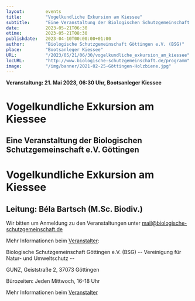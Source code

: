 ```yaml
---
layout:        events
title:         "Vogelkundliche Exkursion am Kiessee"
subtitle:      "Eine Veranstaltung der Biologischen Schutzgemeinschaft e.V. Göttingen"
date:          2023-05-21T06:30
etime:         2023-05-21T08:30
publishdate:   2023-04-10T00:00:00+01:00
author:        "Biologische Schutzgemeinschaft Göttingen e.V. (BSG)"
place:         "Bootsanleger Kiessee"
URL:           "/2023/05/21/06/30/vogelkundliche_exkursion_am_kiessee"
locURL:        "http://www.biologische-schutzgemeinschaft.de/programm"
image:         "/img/banner/2021-02-25-Göttingen-Holzbiene.jpg"
---
```


**Veranstaltung: 21. Mai 2023, 06:30 Uhr, Bootsanleger Kiessee**

Vogelkundliche Exkursion am Kiessee
===========

Eine Veranstaltung der Biologischen Schutzgemeinschaft e.V. Göttingen
-----------
Vogelkundliche Exkursion am Kiessee
=============

Leitung: Béla Bartsch (M.Sc. Biodiv.)
-------------


Wir bitten um Anmeldung zu den Veranstaltungen unter mail@biologische-schutzgemeinschaft.de

Mehr Informationen beim [Veranstalter](http://www.biologische-schutzgemeinschaft.de/programm.html):

Biologische Schutzgemeinschaft Göttingen e.V. (BSG)
-- Vereinigung für Natur- und Umweltschutz --

GUNZ, Geiststraße 2, 37073 Göttingen

Bürozeiten: Jeden Mittwoch, 16-18 Uhr

Mehr Informationen beim [Veranstalter](http://www.biologische-schutzgemeinschaft.de/programm)
